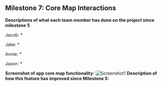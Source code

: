 ## Milestone 7: Core Map Interactions

**Descriptions of what each team member has done on the project since milestone 5**

Jacob:
* 

Jake:
* 

Annie:
* 

Jason:
* 

**Screenshot of app core map functionality:**
![Screenshot1]()
**Description of how this feature has improved since Milestone 5:**
